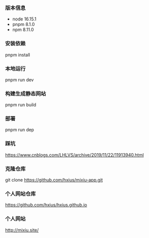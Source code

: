 ### 版本信息

- node 16.15.1
- pnpm 8.1.0
- npm 8.11.0

### 安装依赖

pnpm install

### 本地运行

pnpm run dev

### 构建生成静态网站

pnpm run build

### 部署

pnpm run dep

### 踩坑

https://www.cnblogs.com/LHLVS/archive/2019/11/22/11913940.html

### 克隆仓库

git clone https://github.com/hxius/mixiu-app.git

### 个人网站仓库

https://github.com/hxius/hxius.github.io

### 个人网站

http://mixiu.site/
